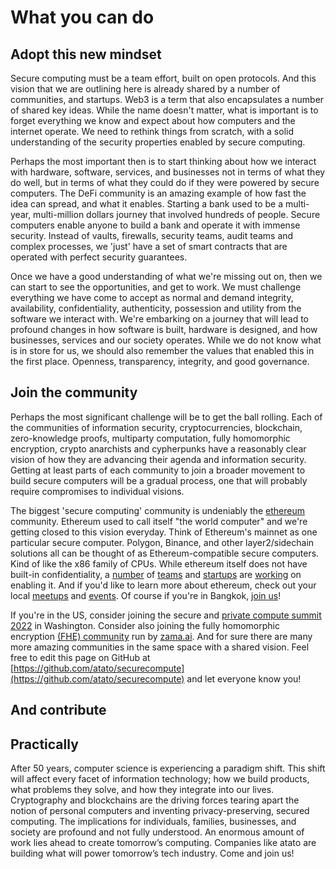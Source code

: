 # What you can do

## Adopt this new mindset

Secure computing must be a team effort, built on open protocols. And this vision that we are outlining here is already shared by a number of communities, and startups. Web3 is a term that also encapsulates a number of shared key ideas. While the name doesn't matter, what is important is to forget everything we know and expect about how computers and the internet operate. We need to rethink things from scratch, with a solid understanding of the security properties enabled by secure computing. 

Perhaps the most important then is to start thinking about how we interact with hardware, software, services, and businesses not in terms of what they do well, but in terms of what they could do if they were powered by secure computers. The DeFi community is an amazing example of how fast the idea can spread, and what it enables. Starting a bank used to be a multi-year, multi-million dollars journey that involved hundreds of people. Secure computers enable anyone to build a bank and operate it with immense security. Instead of vaults, firewalls, security teams, audit teams and complex processes, we 'just' have a set of smart contracts that are operated with perfect security guarantees. 

Once we have a good understanding of what we're missing out on, then we can start to see the opportunities, and get to work. We must challenge everything we have come to accept as normal and demand integrity, availability, confidentiality, authenticity, possession and utility from the software we interact with. We're embarking on a journey that will lead to profound changes in how software is built, hardware is designed, and how businesses, services and our society operates. While we do not know what is in store for us, we should also remember the values that enabled this in the first place. Openness, transparency, integrity, and good governance.

## Join the community

Perhaps the most significant challenge will be to get the ball rolling. Each of the communities of information security, cryptocurrencies, blockchain, zero-knowledge proofs, multiparty computation, fully homomorphic encryption, crypto anarchists and cypherpunks have a reasonably clear vision of how they are advancing their agenda and information security. Getting at least parts of each community to join a broader movement to build secure computers will be a gradual process, one that will probably require compromises to individual visions.

The biggest 'secure computing' community is undeniably the [ethereum](http://ethereum.org/) community. Ethereum used to call itself "the world computer" and we're getting closed to this vision everyday. Think of Ethereum's mainnet as one particular secure computer. Polygon, Binance, and other layer2/sidechain solutions all can be thought of as Ethereum-compatible secure computers. Kind of like the x86 family of CPUs. While ethereum itself does not have built-in confidentiality, a [number](https://www.deco.works/) of [teams](https://www.enigma.co/) and [startups](https://aztec.network/) are [working](https://scrt.network/) on enabling it. And if you'd like to learn more about ethereum, check out your local [meetups](https://www.meetup.com/find/?keywords=ethereum&source=EVENTS) and [events](https://www.eventbrite.com/). Of course if you're in Bangkok, [join us](https://www.meetup.com/bkkblockchain/)!

If you're in the US, consider joining the secure and [private compute summit 2022](https://www.kisacoresearch.com/events/secure-and-private-compute-summit) in Washington. Consider also joining the fully homomorphic encryption [\(FHE\) community](https://www.meetup.com/fhe-org/) run by [zama.ai](https://zama.ai/). And for sure there are many more amazing communities in the same space with a shared vision. Feel free to edit this page on GitHub at [https://github.com/atato/securecompute](https://github.com/atato/securecompute) and let everyone know you!

## And contribute



## Practically

After 50 years, computer science is experiencing a paradigm shift. This shift will affect every facet of information technology; how we build products, what problems they solve, and how they integrate into our lives. Cryptography and blockchains are the driving forces tearing apart the notion of personal computers and inventing privacy-preserving, secured computing. The implications for individuals, families, businesses, and society are profound and not fully understood. An enormous amount of work lies ahead to create tomorrow’s computing. Companies like atato are building what will power tomorrow’s tech industry. Come and join us!

